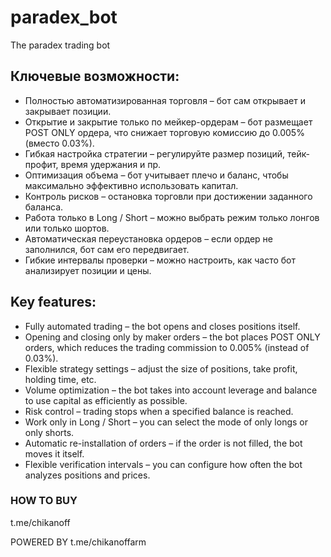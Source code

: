 # paradex_bot
The paradex trading bot

## Ключевые возможности:
- Полностью автоматизированная торговля – бот сам открывает и закрывает позиции.
- Открытие и закрытие только  по мейкер-ордерам – бот размещает POST ONLY ордера, что снижает торговую комиссию до 0.005% (вместо 0.03%).
- Гибкая настройка стратегии – регулируйте размер позиций, тейк-профит, время удержания и пр.
- Оптимизация объема – бот учитывает плечо и баланс, чтобы максимально эффективно использовать капитал.
- Контроль рисков – остановка торговли при достижении заданного баланса.
- Работа только в Long / Short – можно выбрать режим только лонгов или только шортов.
- Автоматическая переустановка ордеров – если ордер не заполнился, бот сам его передвигает.
- Гибкие интервалы проверки – можно настроить, как часто бот анализирует позиции и цены.

## Key features:
- Fully automated trading – the bot opens and closes positions itself.
- Opening and closing only by maker orders – the bot places POST ONLY orders, which reduces the trading commission to 0.005% (instead of 0.03%).
- Flexible strategy settings – adjust the size of positions, take profit, holding time, etc.
- Volume optimization – the bot takes into account leverage and balance to use capital as efficiently as possible.
- Risk control – trading stops when a specified balance is reached.
- Work only in Long / Short – you can select the mode of only longs or only shorts.
- Automatic re-installation of orders – if the order is not filled, the bot moves it itself.
- Flexible verification intervals – you can configure how often the bot analyzes positions and prices.

### HOW TO BUY
t.me/chikanoff

POWERED BY t.me/chikanoffarm

